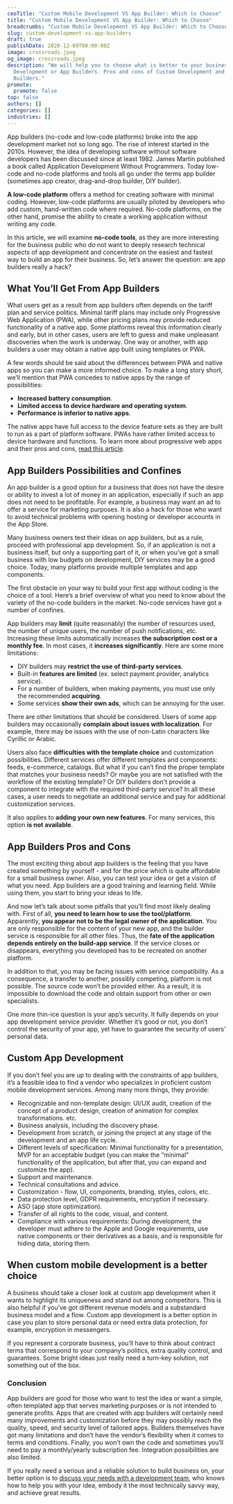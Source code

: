 ```yaml
---
ceoTitle: "Custom Mobile Development VS App Builder: Which to Choose"
title: "Custom Mobile Development VS App Builder: Which to Choose"
breadcrumbs: "Custom Mobile Development VS App Builder: Which to Choose"
slug: custom-development-vs-app-builders
draft: true
publishDate: 2020-12-09T00:00:00Z
image: crossroads.jpeg
og_image: crossroads.jpeg
description: "We will help you to choose what is better to your business: Custom
  Development or App Builders. Pros and cons of Custom Development and App
  Builders."
promote:
  promote: false
top: false
authors: []
categories: []
industries: []
---
```

App builders (no-code and low-code platforms) broke into the app development market not so long ago. The rise of interest started in the 2010s. However, the idea of developing software without software developers has been discussed since at least 1982. James Martin published a book called Application Development Without Programmers. Today low-code and no-code platforms and tools all go under the terms app builder (sometimes app creator, drag-and-drop builder, DIY builder).

**A low-code platform** offers a method for creating software with minimal coding. However, low-code platforms are usually piloted by developers who add custom, hand-written code where required. No-code platforms, on the other hand, promise the ability to create a working application without writing any code.

In this article, we will examine **no-code tools**, as they are more interesting for the business public who do not want to deeply research technical aspects of app development and concentrate on the easiest and fastest way to build an app for their business. So, let’s answer the question: are app builders really a hack?

## What You’ll Get From App Builders

What users get as a result from app builders often depends on the tariff plan and service politics. Minimal tariff plans may include only Progressive Web Application (PWA), while other pricing plans may provide reduced functionality of a native app. Some platforms reveal this information clearly and early, but in other cases, users are left to guess and make unpleasant discoveries when the work is underway. One way or another, with app builders a user may obtain a native app built using templates or PWA.

A few words should be said about the differences between PWA and native apps so you can make a more informed choice. To make a long story short, we’ll mention that PWA concedes to native apps by the range of possibilities:

* **Increased battery consumption**.
* **Limited access to device hardware and operating system**.
* **Performance is inferior to native apps**.

The native apps have full access to the device feature sets as they are built to run as a part of platform software. PWAs have rather limited access to device hardware and functions. To learn more about progressive web apps and their pros and cons, <a href="https://anadea.info/blog/progressive-web-apps">read this article</a>.

## App Builders Possibilities and Confines

An app builder is a good option for a business that does not have the desire or ability to invest a lot of money in an application, especially if such an app does not need to be profitable. For example, a business may want an ad to offer a service for marketing purposes. It is also a hack for those who want to avoid technical problems with opening hosting or developer accounts in the App Store.

Many business owners test their ideas on app builders, but as a rule, proceed with professional app development. So, if an application is not a business itself, but only a supporting part of it, or when you’ve got a small business with low budgets on development, DIY services may be a good choice. Today, many platforms provide multiple templates and app components.

The first obstacle on your way to build your first app without coding is the choice of a tool. Here’s a brief overview of what you need to know about the variety of the no-code builders in the market. No-code services have got a number of confines.

App builders may **limit** (quite reasonably) the number of resources used, the number of unique users, the number of push notifications, etc. Increasing these limits automatically increases **the subscription cost or a monthly fee**. In most cases, it **increases significantly**. Here are some more limitations:

* DIY builders may **restrict the use of third-party services**.
* Built-in **features are limited** (ex. select payment provider, analytics service).
* For a number of builders, when making payments, you must use only the recommended **acquiring**.
* Some services **show their own ads**, which can be annoying for the user.

There are other limitations that should be considered. Users of some app builders may occasionally **complain about issues with localization**. For example, there may be issues with the use of non-Latin characters like Cyrillic or Arabic.

Users also face **difficulties with the template choice** and customization possibilities. Different services offer different templates and components: feeds, e-commerce, catalogs. But what if you can’t find the proper template that matches your business needs? Or maybe you are not satisfied with the workflow of the existing template? Or DIY builders don't provide a component to integrate with the required third-party service? In all these cases, a user needs to negotiate an additional service and pay for additional customization services.

It also applies to **adding your own new features**. For many services, this option **is not available**.

## App Builders Pros and Cons

The most exciting thing about app builders is the feeling that you have created something by yourself - and for the price which is quite affordable for a small business owner. Also, you can test your idea or get a vision of what you need. App builders are a good training and learning field. While using them, you start to bring your ideas to life.

And now let’s talk about some pitfalls that you’ll find most likely dealing with. First of all, **you need to learn how to use the tool/platform**. Apparently, **you appear not to be the legal owner of the application**. You are only responsible for the content of your new app, and the builder service is responsible for all other files. Thus, the **fate of the application depends entirely on the build-app service**. If the service closes or disappears, everything you developed has to be recreated on another platform.

In addition to that, you may be facing issues with service compatibility. As a consequence, a transfer to another, possibly competing, platform is not possible. The source code won’t be provided either. As a result, it is impossible to download the code and obtain support from other or own specialists.

One more thin-ice question is your app’s security. It fully depends on your app development service provider. Whether it’s good or not, you don’t control the security of your app, yet have to guarantee the security of users’ personal data.


## Custom App Development

If you don’t feel you are up to dealing with the constraints of app builders, it’s a feasible idea to find a vendor who specializes in proficient custom mobile development services. Among many more things, they provide:

* Recognizable and non-template design: UI/UX audit, creation of the concept of a product design, creation of animation for complex transformations. etc.
* Business analysis, including the discovery phase.
* Development from scratch, or joining the project at any stage of the development and an app life cycle.
* Different levels of specification: Minimal functionality for a presentation, MVP for an acceptable budget (you can make the “minimal” functionality of the application, but after that, you can expand and customize the app).
* Support and maintenance.
* Technical consultations and advice.
* Customization - flow, UI, components, branding, styles, colors, etc.
* Data protection level, GDPR requirements, encryption if necessary.
* ASO (app store optimization).
* Transfer of all rights to the code, visual, and content.
* Compliance with various requirements: During development, the developer must adhere to the Apple and Google requirements, use native components or their derivatives as a basis, and is responsible for hiding data, storing them.

## When custom mobile development is a better choice

A business should take a closer look at custom app development when it wants to highlight its uniqueness and stand out among competitors. This is also helpful if you’ve got different revenue models and a substandard business model and a flow. Custom app development is a better option in case you plan to store personal data or need extra data protection, for example, encryption in messengers.

If you represent a corporate business, you’ll have to think about contract terms that correspond to your company’s politics, extra quality control, and guarantees. Some bright ideas just really need a turn-key solution, not something out of the box.


### Conclusion

App builders are good for those who want to test the idea or want a simple, often templated app that serves marketing purposes or is not intended to generate profits. Apps that are created with app builders will certainly need many improvements and customization before they may possibly reach the quality, speed, and security level of tailored apps. Builders themselves have got many limitations and don’t have the vendor’s flexibility when it comes to terms and conditions. Finally, you won’t own the code and sometimes you’ll need to pay a monthly/yearly subscription fee. Integration possibilities are also limited.

If you really need a serious and a reliable solution to build business on, your better option is to <a href="https://anadea.info/free-project-estimate"> discuss your needs with a development team</a>, who knows how to help you with your idea, embody it the most technically savvy way, and achieve great results.
